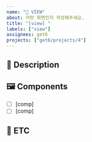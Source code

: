```yaml
---
name: "🎨 VIEW"
about: 어떤 화면인지 작성해주세요.
title: "[view] "
labels: ["view"]
assignees: get6
projects: ["get6/projects/4"]
---
```


## 📢 Description
<!--
해당 view(문제를 해결할 수 있는 구체적인 화면)을 잘 설명해주세요
이 UI가 필요한 이유를 개발자에게 잘 알려주세요
-->


## 🖼️ Components
<!--
Component이란? View 안에서 뭉쳐있는 특정 구성을 뜻해요
여러개의 기능을 모아 하나의 특정한 기능을 수행할 수 있도록 구성한 작은 기능적 단위에요
-->
- [ ] [comp]
- [ ] [comp]

## 🐣 ETC
<!--
기타사항, 특이사항을 알려주세요
-->
